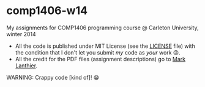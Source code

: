 comp1406-w14
============

My assignments for COMP1406 programming course @ Carleton University, winter 2014

- All the code is published under MIT License (see the [LICENSE](LICENSE) file) with the condition that I don't let you submit _my_ code as _your_ work :wink:.
- All the credit for the PDF files (assignment descriptions) go to [Mark Lanthier](http://people.scs.carleton.ca/~lanthier/).

WARNING: Crappy code [kind of]! :grin:
